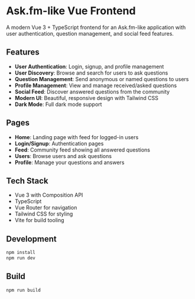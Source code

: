 # Ask.fm-like Vue Frontend

A modern Vue 3 + TypeScript frontend for an Ask.fm-like application with user authentication, question management, and social feed features.

## Features

- **User Authentication**: Login, signup, and profile management
- **User Discovery**: Browse and search for users to ask questions
- **Question Management**: Send anonymous or named questions to users
- **Profile Management**: View and manage received/asked questions
- **Social Feed**: Discover answered questions from the community
- **Modern UI**: Beautiful, responsive design with Tailwind CSS
- **Dark Mode**: Full dark mode support

## Pages

- **Home**: Landing page with feed for logged-in users
- **Login/Signup**: Authentication pages
- **Feed**: Community feed showing all answered questions
- **Users**: Browse users and ask questions
- **Profile**: Manage your questions and answers

## Tech Stack

- Vue 3 with Composition API
- TypeScript
- Vue Router for navigation
- Tailwind CSS for styling
- Vite for build tooling

## Development

```bash
npm install
npm run dev
```

## Build

```bash
npm run build
```
